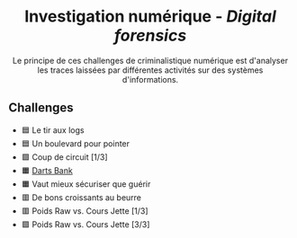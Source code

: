 <div align="center">
  <h1>Investigation numérique - <i>Digital forensics</i></h1>
  <p>
    Le principe de ces challenges de criminalistique numérique est d'analyser les traces laissées par différentes activités sur des systèmes d'informations.
  </p>
</div>

## Challenges
- 🟦 Le tir aux logs
- 🟦 Un boulevard pour pointer
- 🟩 Coup de circuit [1/3]
- 🟧 [Darts Bank](DartsBank)
- 🟧 Vaut mieux sécuriser que guérir
- 🟥 De bons croissants au beurre
- 🟥 Poids Raw vs. Cours Jette [1/3]
- 🟪 Poids Raw vs. Cours Jette [3/3]